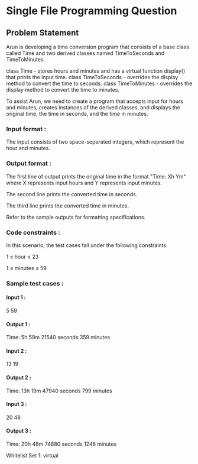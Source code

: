 # Single File Programming Question

## Problem Statement

Arun is developing a time conversion program that consists of a base class called Time and two derived classes named TimeToSeconds and TimeToMinutes.

class Time - stores hours and minutes and has a virtual function display() that prints the input time.
class TimeToSeconds - overrides the display method to convert the time to seconds.
class TimeToMinutes - overrides the display method to convert the time to minutes.

To assist Arun, we need to create a program that accepts input for hours and minutes, creates instances of the derived classes, and displays the original time, the time in seconds, and the time in minutes.

### Input format :

The input consists of two space-separated integers, which represent the hour and minutes.

### Output format :

The first line of output prints the original time in the format "Time: Xh Ym" where X represents input hours and Y represents input minutes.

The second line prints the converted time in seconds.

The third line prints the converted time in minutes.

Refer to the sample outputs for formatting specifications.

### Code constraints :

In this scenario, the test cases fall under the following constraints:

1 ≤ hour ≤ 23

1 ≤ minutes ≤ 59

### Sample test cases :

#### Input 1 :

5 59

#### Output 1 :

Time: 5h 59m
21540 seconds
359 minutes

#### Input 2 :

13 19

#### Output 2 :

Time: 13h 19m
47940 seconds
799 minutes

#### Input 3 :

20 48

#### Output 3 :

Time: 20h 48m
74880 seconds
1248 minutes

Whitelist
Set 1:
virtual
